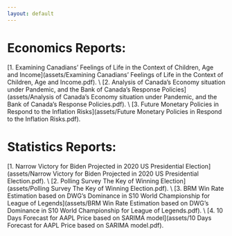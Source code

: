 ```yaml
---
layout: default
---
```


# Economics Reports:
[1. Examining Canadians’ Feelings of Life in the Context of Children, Age and Income](assets/Examining Canadians’ Feelings of Life in the Context of Children, Age and Income.pdf).
\\
[2. Analysis of Canada’s Economy situation under Pandemic, and the Bank of Canada’s Response Policies](assets/Analysis of Canada’s Economy situation under Pandemic, and the Bank of Canada’s Response Policies.pdf).
\\
[3. Future Monetary Policies in Respond to the Inflation Risks](assets/Future Monetary Policies in Respond to the Inflation Risks.pdf).

# Statistics Reports:
[1. Narrow Victory for Biden Projected in 2020 US Presidential Election](assets/Narrow Victory for Biden Projected in 2020 US Presidential Election.pdf).
\\
[2. Polling Survey The Key of Winning Election](assets/Polling Survey The Key of Winning Election.pdf).
\\
[3. BRM Win Rate Estimation based on DWG’s Dominance in S10 World Championship for League of Legends](assets/BRM Win Rate Estimation based on DWG’s Dominance in S10 World Championship for League of Legends.pdf).
\\
[4. 10 Days Forecast for AAPL Price based on SARIMA model](assets/10 Days Forecast for AAPL Price based on SARIMA model.pdf).